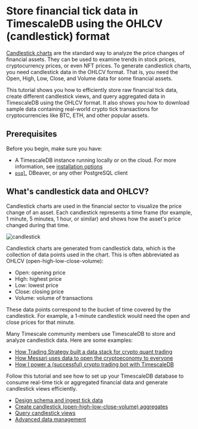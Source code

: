 # Store financial tick data in TimescaleDB using the OHLCV (candlestick) format
[Candlestick charts][charts] are the standard way to analyze the price changes of
financial assets. They can be used to examine trends in stock prices, cryptocurrency prices, 
or even NFT prices. To generate candlestick charts, you need candlestick data in
the OHLCV format. That is, you need the Open, High, Low, Close, and Volume data for
some financial assets.

This tutorial shows you how to efficiently store raw financial tick
data, create different candlestick views, and query aggregated data in
TimescaleDB using the OHLCV format. It also shows you how to download sample
data containing real-world crypto tick transactions for cryptocurrencies like
BTC, ETH, and other popular assets.

## Prerequisites
Before you begin, make sure you have:
* A TimescaleDB instance running locally or on the cloud. For more information, see [installation options](/install/latest/)
* [`psql`][psql], DBeaver, or any other PostgreSQL client

## What's candlestick data and OHLCV?
Candlestick charts are used in the financial sector to visualize the price
change of an asset. Each candlestick represents a time
frame (for example, 1 minute, 5 minutes, 1 hour, or similar) and shows how the asset's
price changed during that time.

![candlestick](https://assets.timescale.com/docs/images/tutorials/intraday-stock-analysis/candlestick_fig.png)

Candlestick charts are generated from candlestick data, which is the collection of data points
used in the chart. This is often abbreviated
as OHLCV (open-high-low-close-volume):

* Open: opening price
* High: highest price 
* Low: lowest price 
* Close: closing price
* Volume: volume of transactions

These data points correspond to the bucket of time covered by the candlestick.
For example, a 1-minute candlestick would need the open and close prices for that minute.

Many Timescale community members use
TimescaleDB to store and analyze candlestick data. Here are some examples:
* [How Trading Strategy built a data stack for crypto quant trading][trading-strategy]
* [How Messari uses data to open the cryptoeconomy to everyone][messari]
* [How I power a (successful) crypto trading bot with TimescaleDB][bot]

Follow this tutorial and see how to set up your TimescaleDB database to consume real-time tick or aggregated financial data and generate candlestick views efficiently.

* [Design schema and ingest tick data][design]
* [Create candlestick (open-high-low-close-volume) aggregates][create]
* [Query candlestick views][query]
* [Advanced data management][manage]


[charts]: https://www.investopedia.com/terms/c/candlestick.asp
[trading-strategy]: https://www.timescale.com/blog/how-trading-strategy-built-a-data-stack-for-crypto-quant-trading/
[messari]: https://www.timescale.com/blog/how-messari-uses-data-to-open-the-cryptoeconomy-to-everyone/
[bot]: https://www.timescale.com/blog/how-i-power-a-successful-crypto-trading-bot-with-timescaledb/
[design]: /timescaledb/:currentVersion:/tutorials/financial-candlestick-tick-data/design-tick-schema
[create]: /timescaledb/:currentVersion:/tutorials/financial-candlestick-tick-data/create-candlestick-aggregates
[query]: /timescaledb/:currentVersion:/tutorials/financial-candlestick-tick-data/query-candlestick-views
[manage]: /timescaledb/:currentVersion:/tutorials/financial-candlestick-tick-data/advanced-data-management
[psql]: /timescaledb/:currentVersion:/how-to-guides/connecting/psql/
